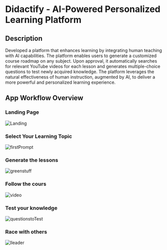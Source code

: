 <h1>Didactify - AI-Powered Personalized Learning Platform</h1>

<h2>Description</h2>
Developed a platform that enhances learning by integrating human teaching with AI capabilities. The platform enables users to generate a customized course roadmap on any subject. Upon approval, it automatically searches for relevant YouTube videos for each lesson and generates multiple-choice questions to test newly acquired knowledge. The platform leverages the natural effectiveness of human instruction, augmented by AI, to deliver a more powerful and personalized learning experience.

<h2>App Workflow Overview</h2>

<h3>Landing Page</h3>

![Landing](https://github.com/user-attachments/assets/cfbb20b2-578b-4a11-a09f-b52673d80826)

<h3>Select Your Learning Topic</h3>

![firstPrompt](https://github.com/user-attachments/assets/34af0e8e-26d2-4534-9c0d-077fda8e0a61)

<h3>Generate the lessons</h3>

![greenstuff](https://github.com/user-attachments/assets/b07ada4e-212a-48d8-ae18-18f11ddd47e0)

<h3>Follow the cours</h3>

![video](https://github.com/user-attachments/assets/c334fbaf-ba3e-4e21-8245-7afc0e486814)

<h3>Test your knowledge</h3>

![questionstoTest](https://github.com/user-attachments/assets/e8a804cd-d6d9-4d2c-9556-0a0a9fa6d260)

<h3>Race with others</h3>

![lleader](https://github.com/user-attachments/assets/b3b5b7bb-4641-4f88-bb02-cf738f04ffaf)
